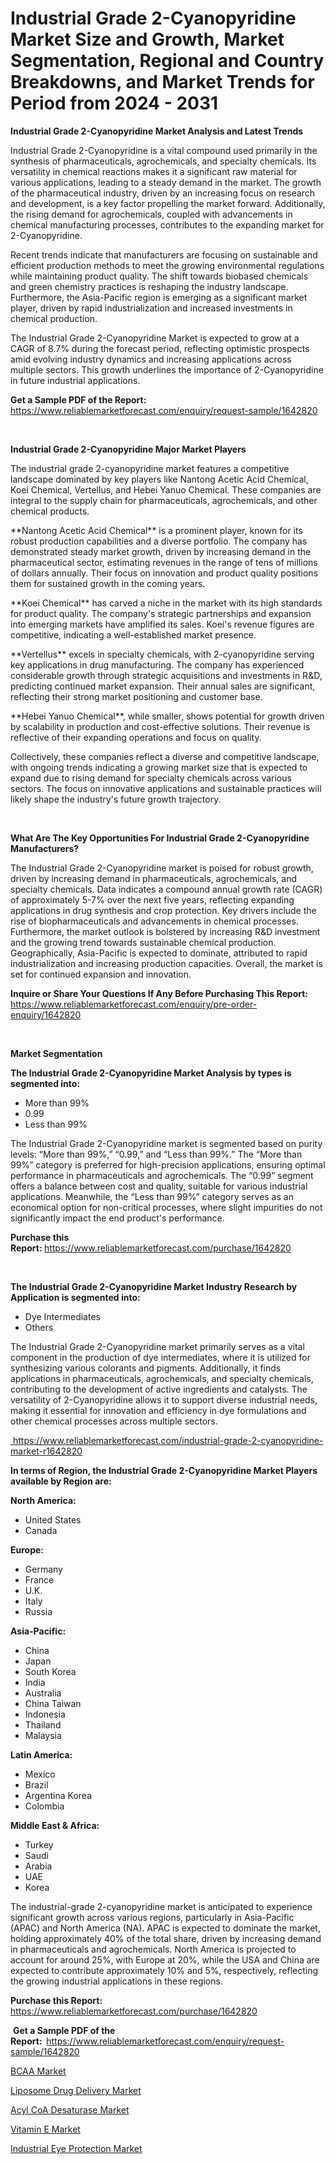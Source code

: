 <p><h1>Industrial Grade 2-Cyanopyridine Market Size and Growth, Market Segmentation, Regional and Country Breakdowns, and Market Trends for Period from 2024 -  2031</h1></p><p><strong>Industrial Grade 2-Cyanopyridine Market Analysis and Latest Trends</strong></p>
<p><p>Industrial Grade 2-Cyanopyridine is a vital compound used primarily in the synthesis of pharmaceuticals, agrochemicals, and specialty chemicals. Its versatility in chemical reactions makes it a significant raw material for various applications, leading to a steady demand in the market. The growth of the pharmaceutical industry, driven by an increasing focus on research and development, is a key factor propelling the market forward. Additionally, the rising demand for agrochemicals, coupled with advancements in chemical manufacturing processes, contributes to the expanding market for 2-Cyanopyridine.</p><p>Recent trends indicate that manufacturers are focusing on sustainable and efficient production methods to meet the growing environmental regulations while maintaining product quality. The shift towards biobased chemicals and green chemistry practices is reshaping the industry landscape. Furthermore, the Asia-Pacific region is emerging as a significant market player, driven by rapid industrialization and increased investments in chemical production.</p><p>The Industrial Grade 2-Cyanopyridine Market is expected to grow at a CAGR of 8.7% during the forecast period, reflecting optimistic prospects amid evolving industry dynamics and increasing applications across multiple sectors. This growth underlines the importance of 2-Cyanopyridine in future industrial applications.</p></p>
<p><strong>Get a Sample PDF of the Report:&nbsp;</strong> <a href="https://www.reliablemarketforecast.com/enquiry/request-sample/1642820?utm_campaign=1568&utm_medium=2&utm_source=Github&utm_content=ia&utm_term=23102024&utm_id=industrial-grade-2-cyanopyridine">https://www.reliablemarketforecast.com/enquiry/request-sample/1642820</a></p>
<p>&nbsp;</p>
<p><strong>Industrial Grade 2-Cyanopyridine Major Market Players</strong></p>
<p><p>The industrial grade 2-cyanopyridine market features a competitive landscape dominated by key players like Nantong Acetic Acid Chemical, Koei Chemical, Vertellus, and Hebei Yanuo Chemical. These companies are integral to the supply chain for pharmaceuticals, agrochemicals, and other chemical products.</p><p>**Nantong Acetic Acid Chemical** is a prominent player, known for its robust production capabilities and a diverse portfolio. The company has demonstrated steady market growth, driven by increasing demand in the pharmaceutical sector, estimating revenues in the range of tens of millions of dollars annually. Their focus on innovation and product quality positions them for sustained growth in the coming years.</p><p>**Koei Chemical** has carved a niche in the market with its high standards for product quality. The company's strategic partnerships and expansion into emerging markets have amplified its sales. Koei's revenue figures are competitive, indicating a well-established market presence.</p><p>**Vertellus** excels in specialty chemicals, with 2-cyanopyridine serving key applications in drug manufacturing. The company has experienced considerable growth through strategic acquisitions and investments in R&D, predicting continued market expansion. Their annual sales are significant, reflecting their strong market positioning and customer base.</p><p>**Hebei Yanuo Chemical**, while smaller, shows potential for growth driven by scalability in production and cost-effective solutions. Their revenue is reflective of their expanding operations and focus on quality.</p><p>Collectively, these companies reflect a diverse and competitive landscape, with ongoing trends indicating a growing market size that is expected to expand due to rising demand for specialty chemicals across various sectors. The focus on innovative applications and sustainable practices will likely shape the industry's future growth trajectory.</p></p>
<p>&nbsp;</p>
<p><strong>What Are The Key Opportunities For Industrial Grade 2-Cyanopyridine Manufacturers?</strong></p>
<p><p>The Industrial Grade 2-Cyanopyridine market is poised for robust growth, driven by increasing demand in pharmaceuticals, agrochemicals, and specialty chemicals. Data indicates a compound annual growth rate (CAGR) of approximately 5-7% over the next five years, reflecting expanding applications in drug synthesis and crop protection. Key drivers include the rise of biopharmaceuticals and advancements in chemical processes. Furthermore, the market outlook is bolstered by increasing R&D investment and the growing trend towards sustainable chemical production. Geographically, Asia-Pacific is expected to dominate, attributed to rapid industrialization and increasing production capacities. Overall, the market is set for continued expansion and innovation.</p></p>
<p><strong>Inquire or Share Your Questions If Any Before Purchasing This Report:</strong> <a href="https://www.reliablemarketforecast.com/enquiry/pre-order-enquiry/1642820?utm_campaign=1568&utm_medium=2&utm_source=Github&utm_content=ia&utm_term=23102024&utm_id=industrial-grade-2-cyanopyridine">https://www.reliablemarketforecast.com/enquiry/pre-order-enquiry/1642820</a></p>
<p>&nbsp;</p>
<p><strong>Market Segmentation</strong></p>
<p><strong>The Industrial Grade 2-Cyanopyridine Market Analysis by types is segmented into:</strong></p>
<p><ul><li>More than 99%</li><li>0.99</li><li>Less than 99%</li></ul></p>
<p><p>The Industrial Grade 2-Cyanopyridine market is segmented based on purity levels: “More than 99%,” “0.99,” and “Less than 99%.” The “More than 99%” category is preferred for high-precision applications, ensuring optimal performance in pharmaceuticals and agrochemicals. The “0.99” segment offers a balance between cost and quality, suitable for various industrial applications. Meanwhile, the “Less than 99%” category serves as an economical option for non-critical processes, where slight impurities do not significantly impact the end product's performance.</p></p>
<p><strong>Purchase this Report:&nbsp;</strong><a href="https://www.reliablemarketforecast.com/purchase/1642820?utm_campaign=1568&utm_medium=2&utm_source=Github&utm_content=ia&utm_term=23102024&utm_id=industrial-grade-2-cyanopyridine">https://www.reliablemarketforecast.com/purchase/1642820</a></p>
<p>&nbsp;</p>
<p><strong>The Industrial Grade 2-Cyanopyridine Market Industry Research by Application is segmented into:</strong></p>
<p><ul><li>Dye Intermediates</li><li>Others</li></ul></p>
<p><p>The Industrial Grade 2-Cyanopyridine market primarily serves as a vital component in the production of dye intermediates, where it is utilized for synthesizing various colorants and pigments. Additionally, it finds applications in pharmaceuticals, agrochemicals, and specialty chemicals, contributing to the development of active ingredients and catalysts. The versatility of 2-Cyanopyridine allows it to support diverse industrial needs, making it essential for innovation and efficiency in dye formulations and other chemical processes across multiple sectors.</p></p>
<p><a href="https://www.reliablemarketforecast.com/industrial-grade-2-cyanopyridine-market-r1642820?utm_campaign=1568&utm_medium=2&utm_source=Github&utm_content=ia&utm_term=23102024&utm_id=industrial-grade-2-cyanopyridine">&nbsp;https://www.reliablemarketforecast.com/industrial-grade-2-cyanopyridine-market-r1642820</a></p>
<p><strong>In terms of Region, the Industrial Grade 2-Cyanopyridine Market Players available by Region are:</strong></p>
<p>
    <p> <strong> North America: </strong>
        <ul>
            <li>United States</li>
            <li>Canada</li>
        </ul>
        </p> 
    <p> <strong> Europe: </strong>
        <ul>
            <li>Germany</li>
            <li>France</li>
            <li>U.K.</li>
            <li>Italy</li>
            <li>Russia</li>
        </ul>
        </p> 
    <p> <strong> Asia-Pacific: </strong>
        <ul>
            <li>China</li>
            <li>Japan</li>
            <li>South Korea</li>
            <li>India</li>
            <li>Australia</li>
            <li>China Taiwan</li>
            <li>Indonesia</li>
            <li>Thailand</li>
            <li>Malaysia</li>
        </ul>
        </p> 
    <p> <strong> Latin America: </strong>
        <ul>
            <li>Mexico</li>
            <li>Brazil</li>
            <li>Argentina Korea</li>
            <li>Colombia</li>
        </ul>
        </p> 
    <p> <strong> Middle East & Africa: </strong>
        <ul>
            <li>Turkey</li>
            <li>Saudi</li>
            <li>Arabia</li>
            <li>UAE</li>
            <li>Korea</li>
        </ul>
    </p>
    </p>
<p><p>The industrial-grade 2-cyanopyridine market is anticipated to experience significant growth across various regions, particularly in Asia-Pacific (APAC) and North America (NA). APAC is expected to dominate the market, holding approximately 40% of the total share, driven by increasing demand in pharmaceuticals and agrochemicals. North America is projected to account for around 25%, with Europe at 20%, while the USA and China are expected to contribute approximately 10% and 5%, respectively, reflecting the growing industrial applications in these regions.</p></p>
<p><strong>Purchase this Report: </strong><a href="https://www.reliablemarketforecast.com/purchase/1642820?utm_campaign=1568&utm_medium=2&utm_source=Github&utm_content=ia&utm_term=23102024&utm_id=industrial-grade-2-cyanopyridine">https://www.reliablemarketforecast.com/purchase/1642820</a></p>
<p>&nbsp;<strong>Get a Sample PDF of the Report:&nbsp;&nbsp;</strong><a href="https://www.reliablemarketforecast.com/enquiry/request-sample/1642820?utm_campaign=1568&utm_medium=2&utm_source=Github&utm_content=ia&utm_term=23102024&utm_id=industrial-grade-2-cyanopyridine">https://www.reliablemarketforecast.com/enquiry/request-sample/1642820</a></p>
<p><strong></strong></p>
<p><p><a href="https://www.linkedin.com/pulse/global-bcaa-market-size-trends-analysis-regional-outlook-92xvf?utm_campaign=1568&utm_medium=2&utm_source=Github&utm_content=ia&utm_term=23102024&utm_id=industrial-grade-2-cyanopyridine">BCAA Market</a></p><p><a href="https://www.linkedin.com/pulse/global-liposome-drug-delivery-market-sector2024-2031-metrics-tmuef?utm_campaign=1568&utm_medium=2&utm_source=Github&utm_content=ia&utm_term=23102024&utm_id=industrial-grade-2-cyanopyridine">Liposome Drug Delivery Market</a></p><p><a href="https://www.linkedin.com/pulse/investment-opportunities-acyl-coa-desaturase-sector-risk-r6fdf?utm_campaign=1568&utm_medium=2&utm_source=Github&utm_content=ia&utm_term=23102024&utm_id=industrial-grade-2-cyanopyridine">Acyl CoA Desaturase Market</a></p><p><a href="https://www.linkedin.com/pulse/vitamin-e-market-analysis-report-global-insights-region-type-9vkyf?utm_campaign=1568&utm_medium=2&utm_source=Github&utm_content=ia&utm_term=23102024&utm_id=industrial-grade-2-cyanopyridine">Vitamin E Market</a></p><p><a href="https://www.linkedin.com/pulse/emerging-opportunities-challenges-global-industrial-eye-protection-3mfvf?utm_campaign=1568&utm_medium=2&utm_source=Github&utm_content=ia&utm_term=23102024&utm_id=industrial-grade-2-cyanopyridine">Industrial Eye Protection Market</a></p></p>